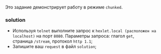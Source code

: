 Это задание демонстрирует работу в режиме `chunked`.

### solution

-   Используя `telnet` выполните запрос к `hexlet.local (расположен на localhost)` на порт `8080`. Параметры запроса: глагол `get`, страница `/stream`, протокол `http 1.1`;
-   Запишите ваш `request` в файл `solution`;